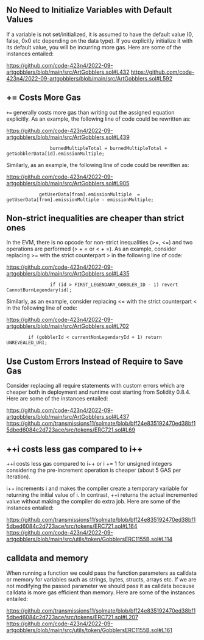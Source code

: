 ## No Need to Initialize Variables with Default Values
If a variable is not set/initialized, it is assumed to have the default value (0, false, 0x0 etc depending on the data type). If you explicitly initialize it with its default value, you will be incurring more gas. Here are some of the instances entailed:

https://github.com/code-423n4/2022-09-artgobblers/blob/main/src/ArtGobblers.sol#L432
https://github.com/code-423n4/2022-09-artgobblers/blob/main/src/ArtGobblers.sol#L592

## += Costs More Gas
`+=` generally costs more gas than writing out the assigned equation explicitly. As an example, the following line of code could be rewritten as:

https://github.com/code-423n4/2022-09-artgobblers/blob/main/src/ArtGobblers.sol#L439

```
                burnedMultipleTotal = burnedMultipleTotal + getGobblerData[id].emissionMultiple;
```

Similarly, as an example, the following line of code could be rewritten as:

https://github.com/code-423n4/2022-09-artgobblers/blob/main/src/ArtGobblers.sol#L905

```
            getUserData[from].emissionMultiple  =  getUserData[from].emissionMultiple - emissionMultiple;
```
## Non-strict inequalities are cheaper than strict ones
In the EVM, there is no opcode for non-strict inequalities (>=, <=) and two operations are performed (> + = or < + =). As an example, consider replacing >= with the strict counterpart > in the following line of code:

https://github.com/code-423n4/2022-09-artgobblers/blob/main/src/ArtGobblers.sol#L435

```
                if (id > FIRST_LEGENDARY_GOBBLER_ID - 1) revert CannotBurnLegendary(id);
```
Similarly, as an example, consider replacing <= with the strict counterpart < in the following line of code:

https://github.com/code-423n4/2022-09-artgobblers/blob/main/src/ArtGobblers.sol#L702

```
        if (gobblerId < currentNonLegendaryId + 1) return UNREVEALED_URI;
```
## Use Custom Errors Instead of Require to Save Gas
Consider replacing all require statements with custom errors which are cheaper both in deployment and runtime cost starting from Solidity 0.8.4. Here are some of the instances entailed:

https://github.com/code-423n4/2022-09-artgobblers/blob/main/src/ArtGobblers.sol#L437
https://github.com/transmissions11/solmate/blob/bff24e835192470ed38bf15dbed6084c2d723ace/src/tokens/ERC721.sol#L69

## ++i costs less gas compared to i++
++i costs less gas compared to i++ or i += 1 for unsigned integers considering the pre-increment operation is cheaper (about 5 GAS per iteration).

i++ increments i and makes the compiler create a temporary variable for returning the initial value of i. In contrast, ++i returns the actual incremented value without making the compiler do extra job. Here are some of the instances entailed:

https://github.com/transmissions11/solmate/blob/bff24e835192470ed38bf15dbed6084c2d723ace/src/tokens/ERC721.sol#L164
https://github.com/code-423n4/2022-09-artgobblers/blob/main/src/utils/token/GobblersERC1155B.sol#L114

## calldata and memory
When running a function we could pass the function parameters as calldata or memory for variables such as strings, bytes, structs, arrays etc. If we are not modifying the passed parameter we should pass it as calldata because calldata is more gas efficient than memory. Here are some of the instances entailed:

https://github.com/transmissions11/solmate/blob/bff24e835192470ed38bf15dbed6084c2d723ace/src/tokens/ERC721.sol#L207
https://github.com/code-423n4/2022-09-artgobblers/blob/main/src/utils/token/GobblersERC1155B.sol#L161


